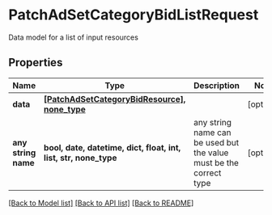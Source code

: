 # PatchAdSetCategoryBidListRequest

Data model for a list of input resources

## Properties
Name | Type | Description | Notes
------------ | ------------- | ------------- | -------------
**data** | [**[PatchAdSetCategoryBidResource], none_type**](PatchAdSetCategoryBidResource.md) |  | [optional] 
**any string name** | **bool, date, datetime, dict, float, int, list, str, none_type** | any string name can be used but the value must be the correct type | [optional]

[[Back to Model list]](../README.md#documentation-for-models) [[Back to API list]](../README.md#documentation-for-api-endpoints) [[Back to README]](../README.md)


